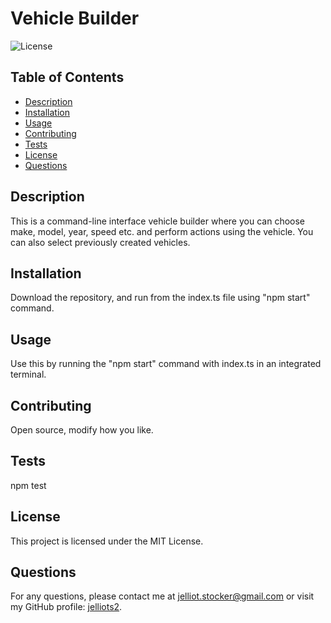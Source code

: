 # Vehicle Builder

![License](https://img.shields.io/badge/License-MIT-green)

## Table of Contents
- [Description](#description)
- [Installation](#installation)
- [Usage](#usage)
- [Contributing](#contributing)
- [Tests](#tests)
- [License](#license)
- [Questions](#questions)

## Description
This is a command-line interface vehicle builder where you can choose make, model, year, speed etc. and perform actions using the vehicle. You can also select previously created vehicles.

## Installation
Download the repository, and run from the index.ts file using "npm start" command.

## Usage
Use this by running the "npm start" command with index.ts in an integrated terminal.

## Contributing
Open source, modify how you like.

## Tests
npm test

## License
This project is licensed under the MIT License.

## Questions
For any questions, please contact me at [jelliot.stocker@gmail.com](mailto:jelliot.stocker@gmail.com) or visit my GitHub profile: [jelliots2](https://github.com/jelliots2).

    
